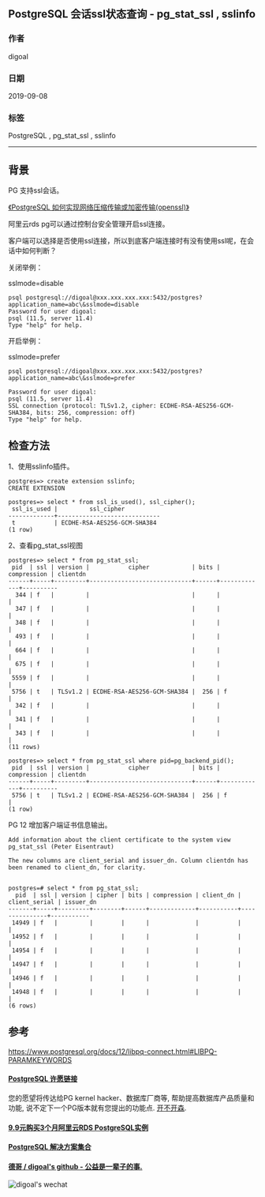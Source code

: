 ## PostgreSQL 会话ssl状态查询 - pg_stat_ssl , sslinfo  
                                 
### 作者                                 
digoal                                 
                                 
### 日期                                 
2019-09-08                                
                                 
### 标签                                 
PostgreSQL , pg_stat_ssl , sslinfo  
                                 
----                                 
                                 
## 背景           
PG 支持ssl会话。    
  
[《PostgreSQL 如何实现网络压缩传输或加密传输(openssl)》](../201305/20130522_01.md)    
  
阿里云rds pg可以通过控制台安全管理开启ssl连接。  
  
客户端可以选择是否使用ssl连接，所以到底客户端连接时有没有使用ssl呢，在会话中如何判断？  
  
关闭举例：  
  
sslmode=disable  
  
```  
psql postgresql://digoal@xxx.xxx.xxx.xxx:5432/postgres?application_name=abc\&sslmode=disable  
Password for user digoal:   
psql (11.5, server 11.4)  
Type "help" for help.  
```  
  
开启举例：  
  
sslmode=prefer  
  
```  
psql postgresql://digoal@xxx.xxx.xxx.xxx:5432/postgres?application_name=abc\&sslmode=prefer  
  
Password for user digoal:   
psql (11.5, server 11.4)  
SSL connection (protocol: TLSv1.2, cipher: ECDHE-RSA-AES256-GCM-SHA384, bits: 256, compression: off)  
Type "help" for help.  
```  
  
## 检查方法  
1、使用sslinfo插件。  
  
```  
postgres=> create extension sslinfo;  
CREATE EXTENSION  
  
postgres=> select * from ssl_is_used(), ssl_cipher();  
 ssl_is_used |         ssl_cipher            
-------------+-----------------------------  
 t           | ECDHE-RSA-AES256-GCM-SHA384  
(1 row)  
```  
  
2、查看pg_stat_ssl视图  
  
```  
postgres=> select * from pg_stat_ssl;  
 pid  | ssl | version |           cipher            | bits | compression | clientdn   
------+-----+---------+-----------------------------+------+-------------+----------  
  344 | f   |         |                             |      |             |   
  347 | f   |         |                             |      |             |   
  348 | f   |         |                             |      |             |   
  493 | f   |         |                             |      |             |   
  664 | f   |         |                             |      |             |   
  675 | f   |         |                             |      |             |   
 5559 | f   |         |                             |      |             |   
 5756 | t   | TLSv1.2 | ECDHE-RSA-AES256-GCM-SHA384 |  256 | f           |   
  342 | f   |         |                             |      |             |   
  341 | f   |         |                             |      |             |   
  343 | f   |         |                             |      |             |   
(11 rows)  
  
postgres=> select * from pg_stat_ssl where pid=pg_backend_pid();  
 pid  | ssl | version |           cipher            | bits | compression | clientdn   
------+-----+---------+-----------------------------+------+-------------+----------  
 5756 | t   | TLSv1.2 | ECDHE-RSA-AES256-GCM-SHA384 |  256 | f           |   
(1 row)  
```  
  
PG 12 增加客户端证书信息输出。   
  
```
Add information about the client certificate to the system view pg_stat_ssl (Peter Eisentraut)    
    
The new columns are client_serial and issuer_dn. Column clientdn has been renamed to client_dn, for clarity.    
    
    
postgres=# select * from pg_stat_ssl;    
  pid  | ssl | version | cipher | bits | compression | client_dn | client_serial | issuer_dn     
-------+-----+---------+--------+------+-------------+-----------+---------------+-----------    
 14949 | f   |         |        |      |             |           |               |     
 14952 | f   |         |        |      |             |           |               |     
 14954 | f   |         |        |      |             |           |               |     
 14947 | f   |         |        |      |             |           |               |     
 14946 | f   |         |        |      |             |           |               |     
 14948 | f   |         |        |      |             |           |               |     
(6 rows)    
```
  
## 参考  
https://www.postgresql.org/docs/12/libpq-connect.html#LIBPQ-PARAMKEYWORDS  
  
  
  
  
  
  
  
  
  
  
  
  
  
  
  
  
  
  
  
  
  
  
  
  
  
  
  
  
  
  
  
  
  
  
  
  
  
  
  
  
  
  
  
  
  
  
  
  
  
  
  
  
  
  
  
  
  
  
  
  
  
#### [PostgreSQL 许愿链接](https://github.com/digoal/blog/issues/76 "269ac3d1c492e938c0191101c7238216")
您的愿望将传达给PG kernel hacker、数据库厂商等, 帮助提高数据库产品质量和功能, 说不定下一个PG版本就有您提出的功能点. [开不开森](https://github.com/digoal/blog/issues/76 "269ac3d1c492e938c0191101c7238216").  
  
  
#### [9.9元购买3个月阿里云RDS PostgreSQL实例](https://www.aliyun.com/database/postgresqlactivity "57258f76c37864c6e6d23383d05714ea")
  
  
#### [PostgreSQL 解决方案集合](https://yq.aliyun.com/topic/118 "40cff096e9ed7122c512b35d8561d9c8")
  
  
#### [德哥 / digoal's github - 公益是一辈子的事.](https://github.com/digoal/blog/blob/master/README.md "22709685feb7cab07d30f30387f0a9ae")
  
  
![digoal's wechat](../pic/digoal_weixin.jpg "f7ad92eeba24523fd47a6e1a0e691b59")
  
